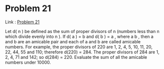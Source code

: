 Problem 21
=======

Link : [Problem 21](http://projecteuler.net/problem=21 "Problem 21")
 
 Let d( n ) be defined as the sum of proper divisors of  n  (numbers less than  n  which divide evenly into  n ). 
If d( a ) =  b  and d( b ) =  a , where  a     b , then  a  and  b  are an amicable pair and each of  a  and  b  are called amicable numbers. 
 For example, the proper divisors of 220 are 1, 2, 4, 5, 10, 11, 20, 22, 44, 55 and 110; therefore d(220) = 284. The proper divisors of 284 are 1, 2, 4, 71 and 142; so d(284) = 220. 
 Evaluate the sum of all the amicable numbers under 10000. 
  
